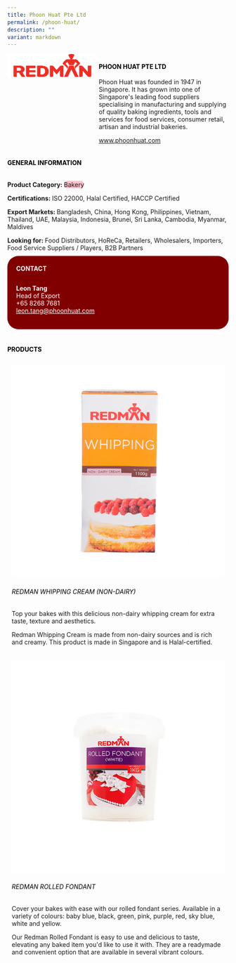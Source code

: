 ```yaml
---
title: Phoon Huat Pte Ltd
permalink: /phoon-huat/
description: ""
variant: markdown
---
```

<div class="flex-paragraph">
	<div style="display: flex; flex-wrap: wrap;" class="flex-container">
		<div style="flex: 1 1 40%; display: block;" class="card sgds">
			<img src="/images/phoon_huat_logo.png">
		</div>
		<div style="flex: 1 1 58%; display: block; margin-left: 3px" class="card-sgds">
			<h4 style="text-transform: uppercase; color: black;"><b>Phoon Huat Pte Ltd</b></h4>
			<p>Phoon Huat was founded in 1947 in Singapore. It has grown into one of Singapore's leading food suppliers specialising in manufacturing and supplying of quality baking ingredients, tools and services for food services, consumer retail, artisan and industrial bakeries.</p>
			<p><a target="_blank" href="https://www.phoonhuat.com">www.phoonhuat.com</a></p>
		</div>
	</div>
</div>

<h4 style="text-transform: uppercase; color: black;">
	<b>General Information</b>
</h4>
<div style="display: flex; flex-wrap: wrap;" class="flex-container">
	<div style="flex: 1 1 65%; display: block; align-self: stretch" class="card sgds">
		<div class="flex-paragraph">
			<p>
				<b>Product Category: </b>
				<span style="background-color: pink; border-radius: 10px;">Bakery</span>
			</p>
			<p>
				<b>Certifications: </b>ISO 22000, Halal Certified, HACCP Certified
			</p>
			<p>
				<b>Export Markets: </b>Bangladesh, China, Hong Kong, Philippines, Vietnam, Thailand, UAE, Malaysia, Indonesia, Brunei, Sri Lanka, Cambodia, Myanmar, Maldives
			</p>
			<p style="margin-bottom: 10px;">
				<b>Looking for: </b>Food Distributors, HoReCa, Retailers, Wholesalers, Importers, Food Service Suppliers / Players, B2B Partners
			</p>
		</div>
	</div>
	<div style="flex: 1 1 35%; padding: 10px; display: block; background-color: maroon; border-radius: 25px; align-self: center;" class="card sgds">
		<h4 style="color: white; margin-top: 10px; margin-left: 10px;">CONTACT</h4>
		<div class="flex-paragraph">
			<p style="padding: 10px; color: white;">
				<b>Leon Tang</b>
				<br>Head of Export<br>+65 8268 7681<br>
				<a style="color: white;" href="mailto:leon.tang@phoonhuat.com">leon.tang@phoonhuat.com</a>
			</p>
		</div>
	</div>
</div>
<br>
<h4 style="text-transform: uppercase; color: black;">
	<b>Products</b>
</h4>
<div style="display: flex; flex-wrap: wrap;">
	<div style="flex: 1 1 47%; margin: 10px; display: block;" class="card sgds">
		<div style="display: block;" class="flex-image">
			<img src="/images/phoon_huat_product_01.jpg">
		</div>
		<div class="flex-paragraph">
			<h6 style="text-transform: uppercase; color: black;">Redman Whipping Cream (Non-dairy)</h6>
			<p>Top your bakes with this delicious non-dairy whipping cream for extra taste, texture and aesthetics.</p>
			<p>Redman Whipping Cream is made from non-dairy sources and is rich and creamy. This product is made in Singapore and is Halal-certified.</p>
		</div>
	</div>
	<div style="flex: 1 1 47%; margin: 10px; display: block;" class="card sgds">
		<div style="display: block;" class="flex-image">
			<img src="/images/phoon_huat_product_02.jpg">
		</div>
		<div class="flex-paragraph">
			<h6 style="text-transform: uppercase; color: black;">Redman Rolled Fondant</h6>
			<p>Cover your bakes with ease with our rolled fondant series. Available in a variety of colours: baby blue, black, green, pink, purple, red, sky blue, white and yellow.</p>
			<p>Our Redman Rolled Fondant is easy to use and delicious to taste, elevating any baked item you'd like to use it with. They are a readymade and convenient option that are available in several vibrant colours.</p>
		</div>
	</div>
</div>
